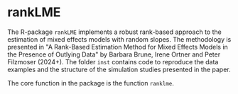 
# rankLME

The R-package `rankLME` implements a robust rank-based approach to the estimation of mixed effects models with random slopes. The methodology is presented in "A Rank-Based Estimation Method for Mixed Effects Models in the Presence of Outlying Data" by Barbara Brune, Irene Ortner and Peter Filzmoser (2024+). The folder `inst` contains code to reproduce the data examples and the structure of the simulation studies presented in the paper.

The core function in the package is the function `ranklme`.



